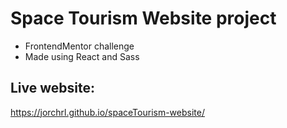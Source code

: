 # Space Tourism Website project

- FrontendMentor challenge
- Made using React and Sass

## Live website:

https://jorchrl.github.io/spaceTourism-website/
